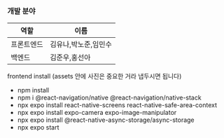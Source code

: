 ### 개발 분야
|역할|이름|
|-----|--------|
|프론트엔드|김유나,박노준,임민수|
|백엔드|김준우,홍선아 |

frontend install (assets 안에 사진은 중요한 거라 냅두시면 됩니다)
- npm install
- npm i @react-navigation/native @react-navigation/native-stack
- npx expo install react-native-screens react-native-safe-area-context
- npx expo install expo-camera expo-image-manipulator
- npx expo install @react-native-async-storage/async-storage
- npx expo start